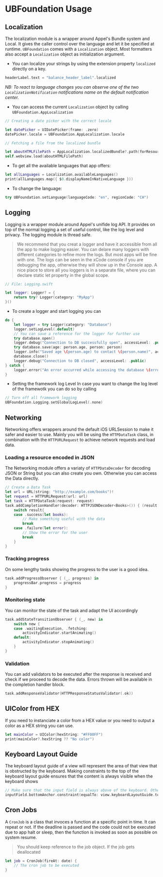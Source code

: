 # UBFoundation Usage

## Localization
The localization module is a wrapper around Appel's Bundle system and Local. It gives the caller control over the language and let it be specified at runtime. `UBFoundation` comes with a `Localization` object. Most formatters also accept a `Localization` object as initialization argument.

- You can localize your strings by using the extension property `localized` directly on a key.

```swift
headerLabel.text = "balance_header_label".localized
```
_NB: To react to language changes you can observe one of the two `LocalizationNotification` notifications name on the default notification center._

- You can access the current `Localization` object by calling `UBFoundation.AppLocalization` 

```swift
// Creating a date picker with the correct locale

let datePicker = UIDatePicker(frame: .zero)
datePicker.locale = UBFoundation.AppLocalization.locale

// Fetching a file from the localized bundle 

let aboutHTMLFilePath = AppLocalization.localizedBundle?.path(forResource: "about", ofType: "html")
self.webview.load(aboutHTMLFilePath)
```

- To get all the available languages that app offers:

```swift
let allLanguages = Localization.availableLanguages()
print(allLanguages.map({ $0.displayNameInNativeLanguage }))
```

- To change the language:

```swift
try UBFoundation.setLanguage(languageCode: "en", regionCode: "CH")
```

## Logging
Logging is a wrapper module around Appel's unifide log API. It provides on top of the normal logging a set of useful control, like the log level and privacy.
The logging module is thread safe.

> We recommend that you creat a logger and have it accessible from all the app to make logging easier.
> You can delare many loggers with different categories to refine more the logs. But most apps will be fine with one.
> The logs can be seen in the xCode console if you are debugging the app, otherwise they will show up in the Console app.
> A nice place to store all you loggers is in a separate file, where you can declare static let property in the global scope.

```swift
// File: Logging.swift

let logger: Logger? = {
    return try? Logger(category: "MyApp")
}()

```

- To create a logger and start logging you can

```swift
do {
    let logger = try Logger(category: "Database")
    logger.setLogLevel(.default)
    // You can save a reference for the logger for further use
    try database.open()
    logger.debug("Connection to DB successfully open", accessLevel: .public)
    try database.save(age: person.age, person: person)
    logger.info("Saved age \(person.age) to contact \(person.name)", accessLevel: .private)
    database.close()
    logger.debug("Connection to DB closed", accessLevel: .public)
} catch {
    logger.error("An error occurred while accessing the database \(error.localizedDescription)", accessLevel: .public)
}
```


- Setting the framework log Level
In case you want to change the log level of the framewotk you can do so by calling

```swift
// Turn off all framework logging
UBFoundation.Logging.setGlobalLogLevel(.none)
```

## Networking

Networking offers wrappers around the default iOS URLSession to make it safer and easier to use. Mainly you will be using the `HTTPDataTask` class, in combination with the `HTTPURLRequest` to achieve network requests and load data.

### Loading a resource encoded in JSON
The Networking module offers a variaty of `HTTPDataDecoder` for decoding JSON or String but you can also create you own. Otherwise you can access the Data directly.
```swift
// Create a Data Task
let url = URL(string: "http://example.com/books")!
let request = HTTPURLRequest(url: url)
let task = HTTPDataTask(request: request)
task.addCompletionHandler(decoder: HTTPJSONDecoder<Books>()) { (result, _) in
    switch result{
    case .success(let books):
        // Make something useful with the data
        break
    case .failure(let error):
        // Show the error for the user
        break
    }
}
```

### Tracking progress
On some lengthy tasks showing the progress to the user is a good idea.
```swift
task.addProgressObserver { (_, progress) in
    progressBar.progress = progress
}
```
### Monitoring state
You can monitor the state of the task and adapt the UI accordingly
```swift
task.addStateTransitionObserver { (_, new) in
    switch new {
    case .waitingExecution, .fetching:
        activityIndicator.startAnimating()
    default:
        activityIndicator.stopAnimating()
    }
}
```

### Validation
You can add validators to be executed after the response is received and check if we proceed to decode the data. Errors thrown will be available in the completion handler block.
```swift
task.addResponseValidator(HTTPResponseStatusValidator(.ok))
```

## UIColor from HEX
If you need to instanciate a color from a HEX value or you need to output a color as a HEX string you can use.
```swift
let mainColor = UIColor(hexString: "#FF00FF")
print(mainColor?.hexString ?? "No color")
```
## Keyboard Layout Guide
The keyboard layout guide of a view will represent the area of that view that is obstructed by the keyboard. Making constraints to the top of the keyboard layout guide ensures that the content is always visible when the keyboard shows
```swift
// Make sure that the input field is always above of the keyboard. Otherwise mapped to the bottom of the parent view.
inputField.bottomAnchor.constraint(equalTo: view.keyboardLayoutGuide.topAnchor).isActive = true
```
## Cron Jobs
A `CronJob` is a class that invoces a function at a specific point in time. It can repeat or not. If the deadline is passed and the code could not be executed due to app halt or sleep, then the function is invoked as soon as possible on system resume.
> You should keep reference to the job object. If the job gets deallocated

```swift
let job = CronJob(fireAt: date) {
    // The cron job to be executed
}
```
